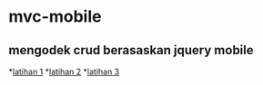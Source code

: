 # mvc-mobile
## mengodek crud berasaskan jquery mobile

*[latihan 1](https://amin007.github.io/mvc-mobile/1 "Contoh 1")
*[latihan 2](https://amin007.github.io/mvc-mobile/2 "Contoh 2")
*[latihan 3](https://amin007.github.io/mvc-mobile/3/www "Contoh 3")
